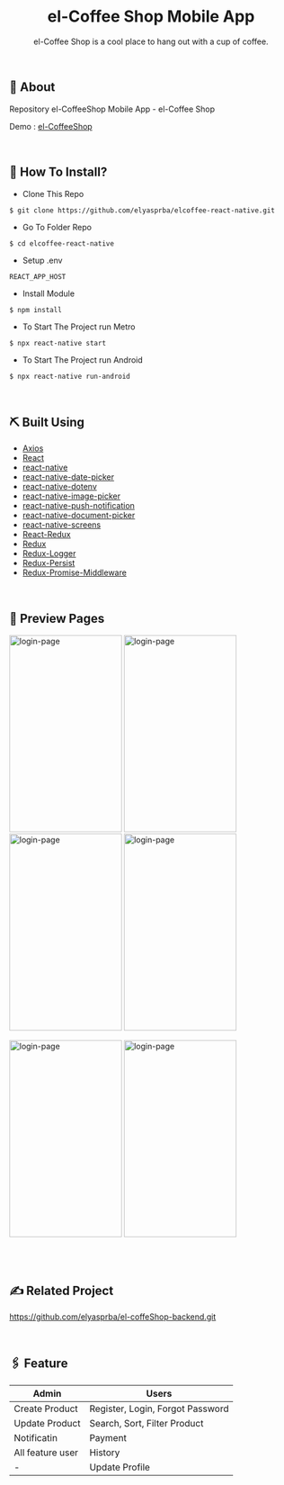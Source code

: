 <!-- <p align="center">
  <img src="./src/assets/coffee-1.png" alt="logo-coffe" width="100px">
</p> -->
<div align="center">
<h1>el-Coffee Shop Mobile App</h1>
<p>el-Coffee Shop is a cool place to hang out with a cup of coffee.</p>
<br>
</div>

## 📍 About

Repository el-CoffeeShop Mobile App - el-Coffee Shop

Demo : [el-CoffeeShop]()

<br>

## 📌 How To Install?

- Clone This Repo

```
$ git clone https://github.com/elyasprba/elcoffee-react-native.git
```

- Go To Folder Repo

```
$ cd elcoffee-react-native
```

- Setup .env

```
REACT_APP_HOST
```

- Install Module

```
$ npm install
```

- To Start The Project run Metro

```
$ npx react-native start
```

- To Start The Project run Android

```
$ npx react-native run-android
```



<br>

## ⛏️ Built Using

- [Axios](https://www.npmjs.com/package/axios)
- [React](https://reactjs.org/docs/getting-started.html)
- [react-native]()
- [react-native-date-picker]()
- [react-native-dotenv]()
- [react-native-image-picker]()
- [react-native-push-notification]()
- [react-native-document-picker]()
- [react-native-screens]()
- [React-Redux](https://www.npmjs.com/package/react-redux)
- [Redux](https://www.npmjs.com/package/redux)
- [Redux-Logger](https://www.npmjs.com/package/redux-logger)
- [Redux-Persist](https://www.npmjs.com/package/redux-persist)
- [Redux-Promise-Middleware](https://www.npmjs.com/package/redux-promise-middleware)

<br>

## 🔎 Preview Pages

  <span>
  <!-- <div style="display:flex" > -->
	<img src="https://res.cloudinary.com/dqlpsz6fz/image/upload/v1658861093/el-coffee/img1_yz8dm0.jpg" alt="login-page" width="200" height="350">
	<img src="https://res.cloudinary.com/dqlpsz6fz/image/upload/v1658861095/el-coffee/img2_j3dxe4.jpg" alt="login-page" width="200" height="350">
  <!-- </div> -->
  <br>
  <!-- <div style="display:flex" > -->
  <img src="https://res.cloudinary.com/dqlpsz6fz/image/upload/v1658861093/el-coffee/img3_pjofeq.jpg" alt="login-page" width="200" height="350">
  <img src="https://res.cloudinary.com/dqlpsz6fz/image/upload/v1658861092/el-coffee/img4_uvo0ca.jpg" alt="login-page" width="200" height="350">
  <!-- </div> -->
  <br>
  <p width="100">
  <img src="https://res.cloudinary.com/dqlpsz6fz/image/upload/v1658861092/el-coffee/img5_zlcszf.jpg" alt="login-page" width="200" height="350">
  <img src="https://res.cloudinary.com/dqlpsz6fz/image/upload/v1658861094/el-coffee/img6_okpwtq.jpg" alt="login-page" width="200" height="350">
  </p>
    <br/>
  </span>

<br>

## ✍️ Related Project

https://github.com/elyasprba/el-coffeShop-backend.git

<br>

## 🖇 Feature

| Admin            | Users                            |
| ---------------- | -------------------------------- |
| Create Product   | Register, Login, Forgot Password |
| Update Product   | Search, Sort, Filter Product     |
| Notificatin      | Payment                          |
| All feature user | History                          |
| -                | Update Profile                   |
